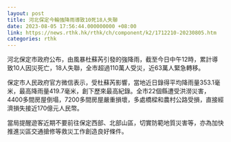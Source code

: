 ```yaml
---
layout: post
title: 河北保定今輪強降雨導致10死18人失聯
date: 2023-08-05 17:56:44.000000000 +08:00
link: https://news.rthk.hk/rthk/ch/component/k2/1712210-20230805.htm
categories: rthk
---
```


河北保定市政府公布，由風暴杜蘇芮引發的強降雨，截至今日中午12時，累計導致10人因災死亡，18人失聯，全市超過110萬人受災，近63萬人緊急轉移。

保定市人民政府官方微信表示，受杜蘇芮影響，當地近日錄得平均降雨量353.1毫米，最高降雨量419.7毫米，創下歷來最高紀錄。全市22個縣遭受洪澇災害，4400多間房屋倒塌，7200多間房屋嚴重損壞，多處橋樑和農村公路受損，直接經濟損失接近170億元人民幣。

當局提醒遊客近期不要前往保定西部、北部山區，切實防範地質災害等，亦為加快推進災區交通搶修等救災工作創造良好條件。
